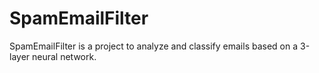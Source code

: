# SpamEmailFilter
SpamEmailFilter is a project to analyze and classify emails based on a 3-layer neural network.
